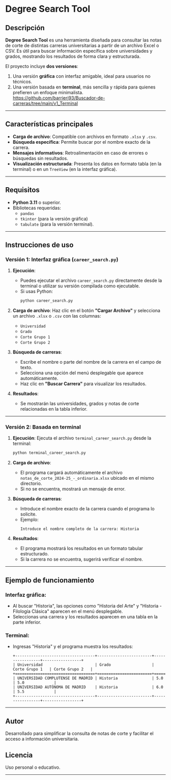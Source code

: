 
# Degree Search Tool

## Descripción
**Degree Search Tool** es una herramienta diseñada para consultar las notas de corte de distintas carreras universitarias a partir de un archivo Excel o CSV. Es útil para buscar información específica sobre universidades y grados, mostrando los resultados de forma clara y estructurada.

El proyecto incluye **dos versiones**:
1. Una versión **gráfica** con interfaz amigable, ideal para usuarios no técnicos.
2. Una versión basada en **terminal**, más sencilla y rápida para quienes prefieren un enfoque minimalista. https://github.com/barrierj93/Buscador-de-carreras/tree/main/v1_Terminal 

---

## Características principales
- **Carga de archivo**: Compatible con archivos en formato `.xlsx` y `.csv`.
- **Búsqueda específica**: Permite buscar por el nombre exacto de la carrera.
- **Mensajes informativos**: Retroalimentación en caso de errores o búsquedas sin resultados.
- **Visualización estructurada**: Presenta los datos en formato tabla (en la terminal) o en un `TreeView` (en la interfaz gráfica).

---

## Requisitos
- **Python 3.11** o superior.
- Bibliotecas requeridas:
  - `pandas`
  - `tkinter` (para la versión gráfica)
  - `tabulate` (para la versión terminal).

---

## Instrucciones de uso

### **Versión 1: Interfaz gráfica (`career_search.py`)**

1. **Ejecución**: 
   - Puedes ejecutar el archivo `career_search.py` directamente desde la terminal o utilizar su versión compilada como ejecutable.
   - Si usas Python:
     ```bash
     python career_search.py
     ```
2. **Carga de archivo**: Haz clic en el botón **"Cargar Archivo"** y selecciona un archivo `.xlsx` o `.csv` con las columnas:
   - `Universidad`
   - `Grado`
   - `Corte Grupo 1`
   - `Corte Grupo 2`

3. **Búsqueda de carreras**:
   - Escribe el nombre o parte del nombre de la carrera en el campo de texto.
   - Selecciona una opción del menú desplegable que aparece automáticamente.
   - Haz clic en **"Buscar Carrera"** para visualizar los resultados.

4. **Resultados**: 
   - Se mostrarán las universidades, grados y notas de corte relacionadas en la tabla inferior.

---

### **Versión 2: Basada en terminal**

1. **Ejecución**: Ejecuta el archivo `terminal_career_search.py` desde la terminal:
   ```bash
   python terminal_career_search.py
   ```

2. **Carga de archivo**: 
   - El programa cargará automáticamente el archivo `notas_de_corte_2024-25_-_ordinaria.xlsx` ubicado en el mismo directorio.
   - Si no se encuentra, mostrará un mensaje de error.

3. **Búsqueda de carreras**:
   - Introduce el nombre exacto de la carrera cuando el programa lo solicite.
   - Ejemplo:
     ```
     Introduce el nombre completo de la carrera: Historia
     ```

4. **Resultados**:
   - El programa mostrará los resultados en un formato tabular estructurado.
   - Si la carrera no se encuentra, sugerirá verificar el nombre.

---

## Ejemplo de funcionamiento

### **Interfaz gráfica**:
- Al buscar "Historia", las opciones como "Historia del Arte" y "Historia - Filología Clásica" aparecen en el menú desplegable.
- Seleccionas una carrera y los resultados aparecen en una tabla en la parte inferior.

### **Terminal**:
- Ingresas "Historia" y el programa muestra los resultados:
  ```
  +-----------------------------------+------------------------+-----------------+-----------------+
  | Universidad                       | Grado                  | Corte Grupo 1   | Corte Grupo 2   |
  +===================================+========================+=================+=================+
  | UNIVERSIDAD COMPLUTENSE DE MADRID | Historia               | 5.0             | 5.0             |
  | UNIVERSIDAD AUTÓNOMA DE MADRID    | Historia               | 6.0             | 5.5             |
  +-----------------------------------+------------------------+-----------------+-----------------+
  ```

---

## Autor
Desarrollado para simplificar la consulta de notas de corte y facilitar el acceso a información universitaria.

## Licencia
Uso personal o educativo.

---
